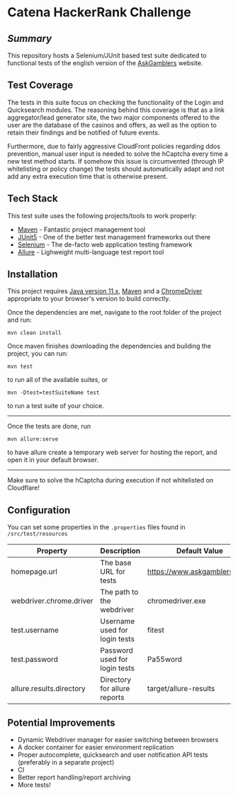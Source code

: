 # Catena HackerRank Challenge
## _Summary_
This repository hosts a Selenium/JUnit based test suite dedicated to functional tests of the english version of the [AskGamblers](https://www.askgamblers.com) website.

## Test Coverage
The tests in this suite focus on checking the functionality of the Login and Quicksearch modules.
The reasoning behind this coverage is that as a link aggregator/lead generator site, the two major components offered to the user are the database of the casinos and offers, as well as the option to retain their findings and be notified of future events.

Furthermore, due to fairly aggressive CloudFront policies regarding ddos prevention, manual user input is needed to solve the hCaptcha every time a new test method starts. If somehow this issue is circumvented (through IP whitelisting or policy change) the tests should automatically adapt and not add any extra execution time that is otherwise present.

## Tech Stack
This test suite uses the following projects/tools to work properly:
- [Maven](https://maven.apache.org) - Fantastic project management tool
- [JUnit5](https://junit.org/junit5/) - One of the better test management frameworks out there
- [Selenium](https://www.selenium.dev) - The de-facto web application testing framework
- [Allure](https://docs.qameta.io/allure/) - Lighweight multi-language test report tool

## Installation
This project requires [Java version 11.x](https://adoptopenjdk.net/), [Maven](https://maven.apache.org) 
and a [ChromeDriver](http://chromedriver.chromium.org/downloads) appropriate to your browser's version to build correctly.

Once the dependencies are met, navigate to the root folder of the project and run:
```
mvn clean install
```
Once maven finishes downloading the dependencies and building the project, you can run:
```
mvn test
```
to run all of the available suites, or
```
mvn -Dtest=testSuiteName test
```
to run a test suite of your choice.

----
Once the tests are done, run
```
mvn allure:serve
```
to have allure create a temporary web server for hosting the report, and open it in your default browser.

----
Make sure to solve the hCaptcha during execution if not whitelisted on Cloudflare!

## Configuration
You can set some properties in the `.properties` files found in `/src/test/resources`

| Property     | Description | Default Value |
| ------------ | ----------- | ------------- |
| homepage.url | The base URL for tests | https://www.askgamblers.com/ |
| webdriver.chrome.driver | The path to the webdriver | chromedriver.exe |
| test.username | Username used for login tests | fitest |
| test.password | Password used for login tests | Pa55word |
| allure.results.directory | Directory for allure reports | target/allure-results |

## Potential Improvements
- Dynamic Webdriver manager for easier switching between browsers
- A docker container for easier environment replication
- Proper autocomplete, quicksearch and user notification API tests (preferably in a separate project)
- CI
- Better report handling/report archiving
- More tests!
